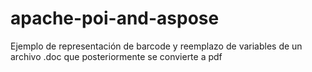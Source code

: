 # apache-poi-and-aspose
Ejemplo de representación de barcode y reemplazo de variables de un archivo .doc que posteriormente se convierte a pdf
